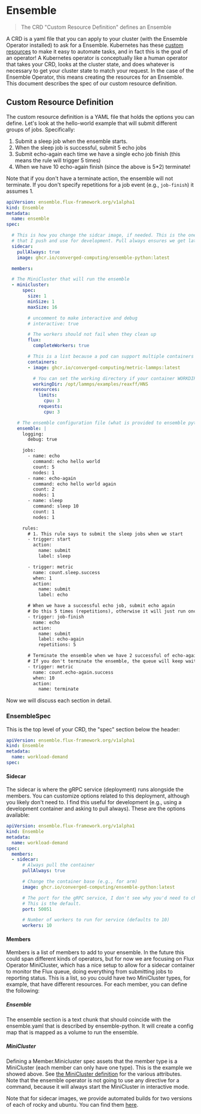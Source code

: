 # Ensemble

> The CRD "Custom Resource Definition" defines an Ensemble

A CRD is a yaml file that you can apply to your cluster (with the Ensemble Operator
installed) to ask for a Ensemble. Kubernetes has these [custom resources](https://kubernetes.io/docs/concepts/extend-kubernetes/api-extension/custom-resources/) to make it easy to automate tasks, and in fact this is the goal of an operator!
A Kubernetes operator is conceptually like a human operator that takes your CRD,
looks at the cluster state, and does whatever is necessary to get your cluster state
to match your request. In the case of the Ensemble Operator, this means creating the resources
for an Ensemble. This document describes the spec of our custom resource definition.

## Custom Resource Definition

The custom resource definition is a YAML file that holds the options you can define. Let's look at the hello-world example that will submit different groups of jobs. Specifically:

1. Submit a sleep job when the ensemble starts.
2. When the sleep job is successful, submit 5 echo jobs
3. Submit echo-again each time we have a single echo job finish (this means the rule will trigger 5 times)
4. When we have 10 echo-again finish (since the above is 5*2) terminate!

Note that if you don't have a terminate action, the ensemble will not terminate. If you don't specify repetitions for a job event (e.g., `job-finish`) it assumes 1.

```yaml
apiVersion: ensemble.flux-framework.org/v1alpha1
kind: Ensemble
metadata:
  name: ensemble
spec:

  # This is how you change the sidcar image, if needed. This is the one
  # that I push and use for development. Pull always ensures we get latest
  sidecar:
    pullAlways: true
    image: ghcr.io/converged-computing/ensemble-python:latest

  members:

  # The MiniCluster that will run the ensemble
  - minicluster:
      spec:
        size: 1
        minSize: 1
        maxSize: 16

        # uncomment to make interactive and debug
        # interactive: true

        # The workers should not fail when they clean up
        flux:
          completeWorkers: true

        # This is a list because a pod can support multiple containers
        containers:
        - image: ghcr.io/converged-computing/metric-lammps:latest

          # You can set the working directory if your container WORKDIR is not correct.
          workingDir: /opt/lammps/examples/reaxff/HNS
          resources:
            limits:
              cpu: 3
            requests:
              cpu: 3

    # The ensemble configuration file (what is provided to ensemble python)
    ensemble: |
      logging:
        debug: true

      jobs:
        - name: echo
          command: echo hello world
          count: 5
          nodes: 1
        - name: echo-again
          command: echo hello world again
          count: 2
          nodes: 1
        - name: sleep
          command: sleep 10
          count: 1
          nodes: 1

      rules:
        # 1. This rule says to submit the sleep jobs when we start
        - trigger: start
          action:
            name: submit
            label: sleep

        - trigger: metric
          name: count.sleep.success
          when: 1
          action:
            name: submit
            label: echo

        # When we have a successful echo job, submit echo again
        # Do this 5 times (repetitions), otherwise it will just run once
        - trigger: job-finish
          name: echo
          action:
            name: submit
            label: echo-again
            repetitions: 5

        # Terminate the ensemble when we have 2 successful of echo-again
        # If you don't terminate the ensemble, the queue will keep waiting
        - trigger: metric
          name: count.echo-again.success
          when: 10
          action:
            name: terminate
```

Now we will discuss each section in detail.

### EnsembleSpec

This is the top level of your CRD, the "spec" section below the header:

```yaml
apiVersion: ensemble.flux-framework.org/v1alpha1
kind: Ensemble
metadata:
  name: workload-demand
spec:
```

#### Sidecar

The sidecar is where the gRPC service (deployment) runs alongside the members. You can customize options related
to this deployment, although you likely don't need to. I find this useful for development (e.g., using a development container
and asking to pull always). These are the options available:


```yaml
apiVersion: ensemble.flux-framework.org/v1alpha1
kind: Ensemble
metadata:
  name: workload-demand
spec:
  members:
  - sidecar:
      # Always pull the container
      pullAlways: true

      # Change the container base (e.g., for arm)
      image: ghcr.io/converged-computing/ensemble-python:latest

      # The port for the gRPC service, I don't see why you'd need to change but maybe
      # This is the default.
      port: 50051

      # Number of workers to run for service (defaults to 10)
      workers: 10
```



#### Members

Members is a list of members to add to your ensemble. In the future this could span different kinds of operators,
but for now we are focusing on Flux Operator MiniCluster, which has a nice setup to allow for a sidecar container
to monitor the Flux queue, doing everything from submitting jobs to reporting status. This is a list, so you
could have two MiniCluster types, for example, that have different resources. For each member, you can define the following:

##### Ensemble

The ensemble section is a text chunk that should coincide with the ensemble.yaml that is described by ensemble-python. It will create a config map that is mapped as a volume to run the ensemble.


##### MiniCluster

Defining a Member.Minicluster spec assets that the member type is a MiniCluster (each member can only have one type).
This is the example we showed above. See [the MiniCluster definition](https://flux-framework.org/flux-operator/getting_started/custom-resource-definition.html)
for the various attributes. Note that the ensemble operator is not going to use any directive for a command, because it will always
start the MiniCluster in interactive mode.

Note that for sidecar images, we provide automated builds for two versions of each of rocky and ubuntu.
You can find them [here](https://github.com/converged-computing/ensemble-operator/pkgs/container/ensemble-operator-api).
